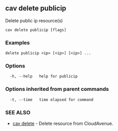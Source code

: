 ## cav delete publicip

Delete public ip resource(s)

```
cav delete publicip [flags]
```

### Examples

```
delete publicip <ip> [<ip>] [<ip>] ...
```

### Options

```
  -h, --help   help for publicip
```

### Options inherited from parent commands

```
  -t, --time   time elapsed for command
```

### SEE ALSO

* [cav delete](cav_delete.md)	 - Delete resource from CloudAvenue.

